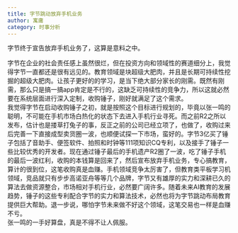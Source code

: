 ```yaml
---
title: 字节跳动放弃手机业务
author: 寓庸
category: 时事分析
---
```

字节终于宣告放弃手机业务了，这算是意料之中。 

字节在企业的社会责任感上虽然很烂，但在投资方向和领域性的赛道细分上，我觉得字节一直都还是很有远见的。教育领域是块超级大肥肉，并且是长期可持续性挖掘的超级大肥肉。让孩子更好的的学习，是当下绝大部分家长的刚需。既然有刚需，那么只是搞一搞app肯定是不行的，这缺乏可持续性的竞争力，所以这就必然要在系统层面进行深入定制，收购锤子，刚好就满足了这个需求。  
我觉得字节在启动收购锤子之初，就是按照这个目标进行规划的，毕竟以张一鸣的聪明，不可能在手机市场白热化的状态下去进入手机行业寻死。而之前R2之所以发布，估计也是搂草打兔子的事，反正之前的公司已经立项了，也做了，收购过来后完善一下直接成型卖货圈一波，也顺便试探一下市场，蛮好的。字节3亿买了锤子包括了音助手、便签软件、拍照和时钟等111项知识CQ专利，以及接手了锤子一些比较优秀的开发者。现在通过锤子最后的手机遗产R2圈了一波，吃了锤子手机的最后一波红利，收购的本钱算是回来了，然后宣布放弃手机业务，专心搞教育，算计的很到位，这笔收购真是血赚。手机领域竞争太厉害了，但教育类平板学习机领域，竞品就只有步步高诺亚舟等等几个品牌，字节又有雄厚的实力和深耕已久的算法去做资源整合，市场相对手机行业，必然要广阔许多。随着未来AI教育的发展趋势，锤子的这些专利配合字节的实力和算法技术，必然也将为字节跳动布局教育提供巨大帮助。退一步说，哪怕字节未来做不好这个领域，这笔交易也一样是血赚不亏。  
张一鸣的一手好算盘，真是不得不让人佩服。